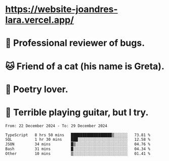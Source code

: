 # https://website-joandres-lara.vercel.app/
# 🐛 Professional reviewer of bugs.
# 🐱 Friend of a cat (his name is Greta).
# 📜 Poetry lover.
# 🎸 Terrible playing guitar, but I try.

<!--START_SECTION:waka-->

```txt
From: 22 December 2024 - To: 29 December 2024

TypeScript   8 hrs 50 mins   ██████████████████▒░░░░░░   73.81 %
SQL          1 hr 30 mins    ███░░░░░░░░░░░░░░░░░░░░░░   12.58 %
JSON         34 mins         █▒░░░░░░░░░░░░░░░░░░░░░░░   04.76 %
Bash         31 mins         █░░░░░░░░░░░░░░░░░░░░░░░░   04.34 %
Other        10 mins         ▒░░░░░░░░░░░░░░░░░░░░░░░░   01.41 %
```

<!--END_SECTION:waka-->
